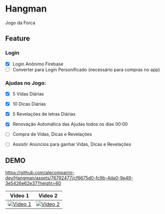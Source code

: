 # Hangman
Jogo da Forca

## Feature
### Login
- [x] Login Anônimo Firebase
- [ ] Converter para Login Personificado (necessário para compras no app)

### Ajudas no Jogo:
- [x] 5 Vidas Diárias
- [x] 10 Dicas Diárias
- [x] 5 Revelações de letras Diárias
- [x] Renovação Automática das Ajudas todos os dias 00:00
- [ ] Compra de Vidas, Dicas e Revelações
- [ ] Assistir Anúncios para ganhar Vidas, Dicas e Revelações


## DEMO
https://github.com/alecomparini-dev/Hangman/assets/76792477/cf6675d0-fc9b-4da0-9e49-3e5426e62e37?height=60

| Video 1                                      | Video 2                                      |
| -------------------------------------------- | -------------------------------------------- |
| [![Video 1](https://www.youtube.com/embed/SEtq9QShf8E)](https://www.youtube.com/watch?v=SEtq9QShf8E) | [![Video 2](https://www.youtube.com/embed/dQw4w9WgXcQ)](https://www.youtube.com/watch?v=dQw4w9WgXcQ) |




